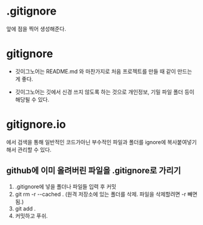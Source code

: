 # .gitignore

앞에 점을 찍어 생성해준다.

# gitignore

- 깃이그노어는 README.md 와 마찬가지로 처음 프로젝트를 만들 때 같이 만드는 게 좋다.

- 깃이그노어는 깃에서 신경 쓰지 않도록 하는 것으로 개인정보, 기밀 파일 폴더 등이 해당될 수 있다.

# gitignore.io

에서 검색을 통해 일반적인 코드가아닌 부수적인 파일과 폴더를 ignore에 복사붙여넣기 해서 관리할 수 있다.



## github에 이미 올려버린 파일을 .gitignore로 가리기

1. .gitignore에 넣을 폴더나 파일들 입력 후 커밋
2. git rm -r --cached . (원격 저장소에 있는 폴더를 삭제. 파일을 삭제할려면 -r 빼면됨.)
3. git add .
4. 커밋하고 푸쉬.
